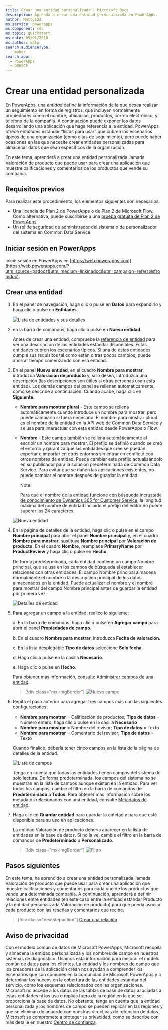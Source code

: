 ```yaml
---
title: Crear una entidad personalizada | Microsoft Docs
description: Aprenda a crear una entidad personalizada en PowerApps.
author: Mattp123
ms.service: powerapps
ms.component: cds
ms.topic: quickstart
ms.date: 05/01/2018
ms.author: matp
search.audienceType:
  - maker
search.app:
  - PowerApps
  - D365CE
---
```


# <a name="create-a-custom-entity"></a>Crear una entidad personalizada
En PowerApps, una *entidad* define la información de la que desea realizar un seguimiento en forma de registros, que incluyen normalmente propiedades como el nombre, ubicación, productos, correo electrónico, y teléfono de la compañía. A continuación puede exponer los datos desarrollando una aplicación que haga referencia a la entidad. PowerApps ofrece entidades estándar “listas para usar” que cubren los escenarios típicos de una organización (como citas de seguimiento), pero puede haber ocasiones en las que necesite crear entidades personalizadas para almacenar datos que sean específicos de la organización.

En este tema, aprenderá a crear una entidad personalizada llamada Valoración de producto que puede usar para crear una aplicación que muestre calificaciones y comentarios de los productos que vende su compañía.

## <a name="prerequisites"></a>Requisitos previos
Para realizar este procedimiento, los elementos siguientes son necesarios:
* Una licencia de Plan 2 de PowerApps o de Plan 2 de Microsoft Flow. Como alternativa, puede suscribirse a una [prueba gratuita de Plan 2 de PowerApps](https://web.powerapps.com/signup?redirect=marketing&email=)
* Un rol de seguridad de administrador del sistema o de personalizador del sistema en Common Data Service.

## <a name="sign-in-to-powerapps"></a>Iniciar sesión en PowerApps
Inicie sesión en PowerApps en [https://web.powerapps.com](https://web.powerapps.com/?utm_source=padocs&utm_medium=linkinadoc&utm_campaign=referralsfromdoc).

## <a name="create-an-entity"></a>Crear una entidad
1. En el panel de navegación, haga clic o pulse en **Datos** para expandirlo y haga clic o pulse en **Entidades**.

    ![Lista de entidades y sus detalles](./media/data-platform-cds-create-entity/entitylist.png "Lista de entidades")

2. en la barra de comandos, haga clic o pulse en **Nueva entidad**.

    Antes de crear una entidad, compruebe la [referencia de entidad](../../developer/common-data-service/reference/about-entity-reference.md) para ver una descripción de las entidades estándar disponibles. Estas entidades cubren los escenarios típicos. Si una de estas entidades cumple sus requisitos tal como están o tras pocos cambios, puede ahorrar tiempo comenzando con esa entidad. 

3. En el panel **Nueva entidad**, en el cuadro **Nombre para mostrar**, introduzca **Valoración de producto** y, si lo desea, introduzca una descripción (las descripciones son útiles si otras personas usan esta entidad). Los demás campos del panel se rellenan automáticamente, como se describe a continuación. Cuando acabe, haga clic en **Siguiente**.

    * **Nombre para mostrar plural** - Este campo se rellena automáticamente cuando introduce un nombre para mostrar, pero puede cambiarlo si fuera necesario. El nombre para mostrar plural es el nombre de la entidad en la API web de Common Data Service y se usa para interactuar con esta entidad desde PowerApps o Flow.
    * **Nombre** - Este campo también se rellena automáticamente al escribir un nombre para mostrar. El prefijo se definió cuando se creó el entorno y garantiza que las entidades que cree se puedan exportar e importar en otros entornos sin entrar en conflicto con otros nombres de entidad. Puede cambiar este prefijo actualizándolo en su publicador para la solución predeterminada de Common Data Service. Para evitar que se dañen las aplicaciones existentes, no puede cambiar el nombre después de guardar la entidad.

       > [!NOTE]
       > Para que el nombre de la entidad funcione con [búsqueda incrustada de conocimiento de Dynamics 365 for Customer Service](/dynamics365/customer-engagement/customer-service/set-up-knowledge-management-embedded-knowledge-search), la longitud máxima del nombre de entidad incluido el prefijo del editor no puede superar los 24 caracteres.
     
    ![Nueva entidad](./media/data-platform-cds-create-entity/newentitypanel.png "Panel Nueva entidad")

4. En la página de detalles de la entidad, haga clic o pulse en el campo **Nombre principal** para abrir el panel **Nombre principal** y, en el cuadro **Nombre para mostrar**, sustituya **Nombre principal** por **Valoración de producto**. En el cuadro **Nombre**, reemplace **PrimaryName** por **ProductReview** y haga clic o pulse en **Hecho**.
 
    De forma predeterminada, cada entidad contiene un campo Nombre principal, que se usa en los campos de búsqueda al establecer relaciones con otras entidades. El campo Nombre principal almacena normalmente el nombre o la descripción principal de los datos almacenados en la entidad. Puede actualizar el nombre y el nombre para mostrar del campo Nombre principal antes de guardar la entidad por primera vez.

    ![Detalles de entidad](./media/data-platform-cds-create-entity/newentitydetails.png "Detalles de nueva entidad")

5. Para agregar un campo a la entidad, realice lo siguiente:
 
    a. En la barra de comandos, haga clic o pulse en **Agregar campo** para abrir el panel **Propiedades de campo**.

    b. En el cuadro **Nombre para mostrar**, introduzca **Fecha de valoración**.

    c. En la lista desplegable **Tipo de datos** seleccione **Solo fecha**.

    d. Haga clic o pulse en la casilla **Necesario**.
    
    e. Haga clic o pulse en **Hecho**.
     
    Para obtener más información, consulte [Administrar campos de una entidad](data-platform-manage-fields.md).

    > [!div class="mx-imgBorder"] 
    > ![Nuevo campo](./media/data-platform-cds-create-entity/newfieldpanel-2.png "Panel Nuevo campo")

6. Repita el paso anterior para agregar tres campos más con las siguientes configuraciones:
    * **Nombre para mostrar** = Calificación de productos; **Tipo de datos** = Número entero; haga clic o pulse en la casilla **Necesario**
    * **Nombre para mostrar** = Nombre del revisor; **Tipo de datos** = Texto
    * **Nombre para mostrar** = Comentario del revisor; **Tipo de datos** = Texto

    Cuando finalice, debería tener cinco campos en la lista de la página de detalles de la entidad.

    ![Lista de campos](./media/data-platform-cds-create-entity/addedfields.png "Lista de campos")

    Tenga en cuenta que todas las entidades tienen campos del sistema de solo lectura. De forma predeterminada, los campos del sistema no se muestran en la lista de campos aunque existan en la entidad. Para ver todos los campos, cambie el filtro en la barra de comandos de **Predeterminado** a **Todos**. Para obtener más información sobre los metadatos relacionados con una entidad, consulte [Metadatos de entidad](../../developer/common-data-service/entity-metadata.md).

7. Haga clic en **Guardar entidad** para guardar la entidad y para que esté disponible para su uso en aplicaciones.

    La entidad Valoración de producto debería aparecer en la lista de entidades en la base de datos. Si no la ve, cambie el filtro en la barra de comandos de **Predeterminado** a **Personalizado**.

    > [!div class="mx-imgBorder"] 
    > ![Filtro](./media/data-platform-cds-create-entity/filter.png "Selección de filtro")

## <a name="next-steps"></a>Pasos siguientes
En este tema, ha aprendido a crear una entidad personalizada llamada Valoración de producto que puede usar para crear una aplicación que muestre calificaciones y comentarios para cada uno de los productos que vende una determinada compañía. A continuación, aprenderá a definir relaciones entre entidades (en este caso entre la entidad estándar Producto y la entidad personalizada Valoración de producto) para que pueda asociar cada producto con las reseñas y comentarios que recibe.

> [!div class="nextstepaction"]
> [Crear una relación](data-platform-entity-lookup.md)

## <a name="privacy-notice"></a>Aviso de privacidad
Con el modelo común de datos de Microsoft PowerApps, Microsoft recopila y almacena la entidad personalizada y los nombres de campo en nuestros sistemas de diagnóstico. Usamos esta información para mejorar el modelo común de datos para los clientes. La entidad y los nombres de campo que los creadores de la aplicación crean nos ayudan a comprender los escenarios que son comunes en la comunidad de Microsoft PowerApps y a determinar los huecos en la cobertura de las entidades estándar del servicio, como los esquemas relacionados con las organizaciones. Microsoft no accede a los datos de las tablas de base de datos asociadas a estas entidades ni los usa o replica fuera de la región en la que se proporciona la base de datos. No obstante, tenga en cuenta que la entidad personalizada y los nombres de campo se pueden replicar en las regiones y que se eliminan de acuerdo con nuestras directivas de retención de datos. Microsoft se compromete a proteger su privacidad, como se describe con más detalle en nuestro [Centro de confianza](https://www.microsoft.com/trustcenter/Privacy/default.aspx).
